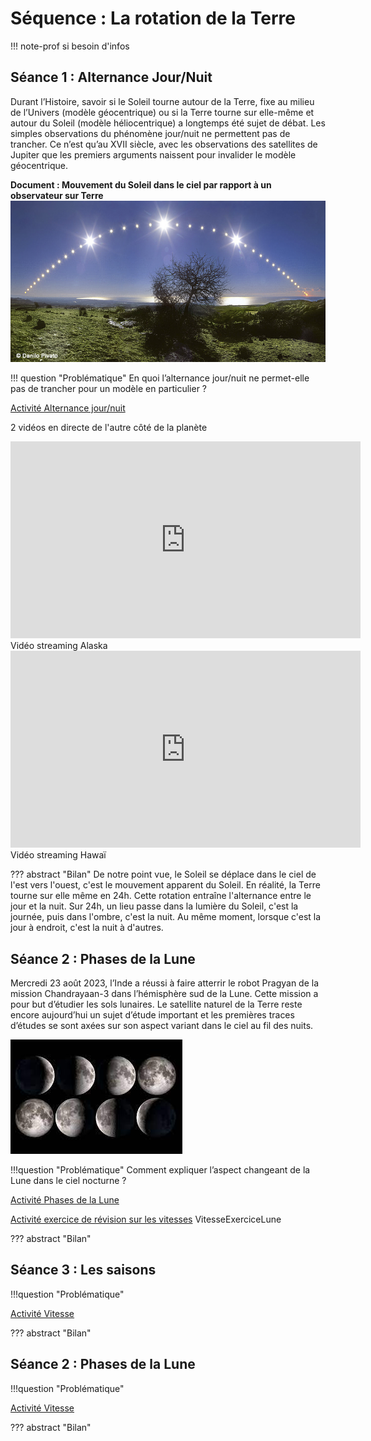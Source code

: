 # Séquence : La rotation de la Terre
!!! note-prof
    si besoin d'infos


## Séance 1 : Alternance Jour/Nuit

Durant l’Histoire, savoir si le Soleil tourne autour de la Terre, fixe au milieu de l’Univers (modèle géocentrique) ou si la Terre tourne sur elle-même et autour du Soleil (modèle héliocentrique) a longtemps été sujet de débat. Les simples observations du phénomène jour/nuit ne permettent pas de trancher. Ce n’est qu’au XVII siècle, avec les observations des satellites de Jupiter que les premiers arguments naissent pour invalider le modèle géocentrique. 

**Document : Mouvement du Soleil dans le ciel par rapport à un observateur sur Terre**
![[Vidéo TimeLapse](https://www.pbslearningmedia.org/resource/buac18-k2-sci-ess-sunposition/changing-position-of-the-sun-in-the-sky/)](Pictures/mvtSoleilCiel.png)


!!! question "Problématique"
    En quoi l’alternance jour/nuit ne permet-elle pas de trancher pour un modèle en particulier ?


[Activité Alternance jour/nuit](../JourNuit)

2 vidéos en directe de l'autre côté de la planète
<iframe width="560" height="315" src="https://www.youtube.com/embed/hWbt2eVCEe8?si=xiEI_xSySJnCgPnQ" title="YouTube video player" frameborder="0" allow="accelerometer; autoplay; clipboard-write; encrypted-media; gyroscope; picture-in-picture; web-share" allowfullscreen></iframe>
Vidéo streaming Alaska

<iframe width="560" height="315" src="https://www.youtube.com/embed/tBh-ZhIB1Nk?si=AysilMHIuWNnI32R" title="YouTube video player" frameborder="0" allow="accelerometer; autoplay; clipboard-write; encrypted-media; gyroscope; picture-in-picture; web-share" allowfullscreen></iframe>
Vidéo streaming Hawaï

??? abstract "Bilan"
    De notre point vue, le Soleil se déplace dans le ciel de l'est vers l'ouest, c'est le mouvement apparent du Soleil.
    En réalité, la Terre tourne sur elle même en 24h.
    Cette rotation entraîne l'alternance entre le jour et la nuit.
    Sur 24h, un lieu passe dans la lumière du Soleil, c'est la journée, puis dans l'ombre, c'est la nuit.
    Au même moment, lorsque c'est la jour à endroit, c'est la nuit à d'autres.



## Séance 2 : Phases de la Lune

Mercredi 23 août 2023, l’Inde a réussi à faire atterrir le robot Pragyan de la mission Chandrayaan-3 dans l’hémisphère sud de la Lune. Cette mission a pour but d’étudier les sols lunaires. Le satellite naturel de la Terre reste encore aujourd’hui un sujet d’étude important et les premières traces d’études se sont axées sur son aspect variant dans le ciel au fil des nuits.

![Les phases de la Lune](Pictures/phasesLune.png)

!!!question "Problématique"
    Comment expliquer l’aspect changeant de la Lune dans le ciel nocturne ?

[Activité Phases de la Lune](../phasesLune)

[Activité exercice de révision sur les vitesses](../VitesseExerciceLune)
VitesseExerciceLune


??? abstract "Bilan"



## Séance 3 : Les saisons


!!!question "Problématique"


[Activité Vitesse](../Vitesse)




??? abstract "Bilan"


## Séance 2 : Phases de la Lune


!!!question "Problématique"


[Activité Vitesse](../Vitesse)




??? abstract "Bilan"




